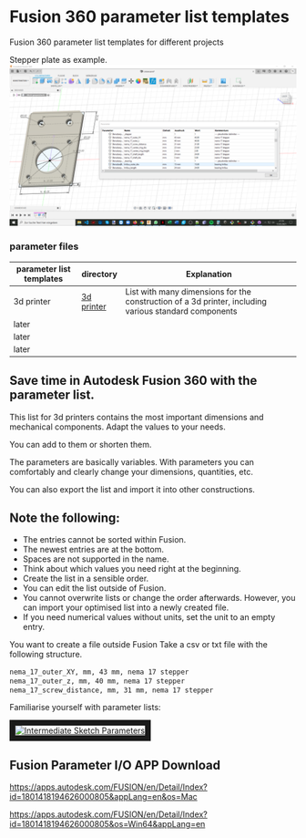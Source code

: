# Fusion 360 parameter list templates
Fusion 360 parameter list templates for different projects

Stepper plate as example.
![Example with stepper plate](/images/Fusion_360_Parameter_List.png)


### parameter files
| parameter list templates | 	directory | Explanation |
| --------- | --------- | --------- |
| 3d printer | [3d printer](/3d%20printer/) | List with many dimensions for the construction of a 3d printer, including various standard components |
| later | | |
| later | | |
| later | | |

## Save time in Autodesk Fusion 360 with the parameter list.

This list for 3d printers contains the most important dimensions and mechanical components.
Adapt the values to your needs.

You can add to them or shorten them.

The parameters are basically variables.
With parameters you can comfortably and clearly change your dimensions, quantities, etc.

You can also export the list and import it into other constructions.

## Note the following:
- The entries cannot be sorted within Fusion.
- The newest entries are at the bottom.
- Spaces are not supported in the name.
- Think about which values you need right at the beginning.
- Create the list in a sensible order.
- You can edit the list outside of Fusion.
- You cannot overwrite lists or change the order afterwards. However, you can import your optimised list into a newly created file.
- If you need numerical values without units, set the unit to an empty entry.


You want to create a file outside Fusion
Take a csv or txt file with the following structure.

```
nema_17_outer_XY, mm, 43 mm, nema 17 stepper
nema_17_outer_z, mm, 40 mm, nema 17 stepper
nema_17_screw_distance, mm, 31 mm, nema 17 stepper
```

Familiarise yourself with parameter lists:


<a href="http://www.youtube.com/watch?feature=player_embedded&v=UVtEG_FXKow
" target="_blank"><img src="http://img.youtube.com/vi/UVtEG_FXKow/0.jpg" 
alt="Intermediate Sketch Parameters" width="480" height="360" border="10" /></a>

## Fusion Parameter I/O APP Download

https://apps.autodesk.com/FUSION/en/Detail/Index?id=1801418194626000805&appLang=en&os=Mac

https://apps.autodesk.com/FUSION/en/Detail/Index?id=1801418194626000805&os=Win64&appLang=en


